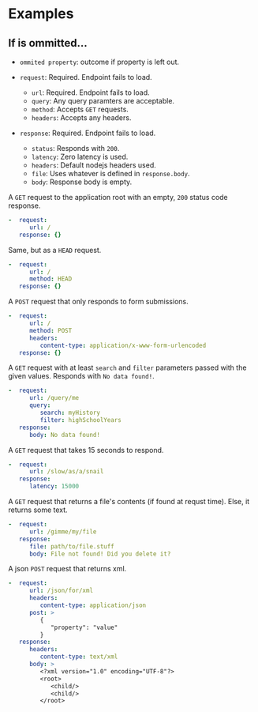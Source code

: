 # Examples

## If <xyz> is ommitted...

* `ommited property`: outcome if property is left out.

* `request`: Required. Endpoint fails to load.
    * `url`: Required. Endpoint fails to load.
    * `query`: Any query paramters are acceptable.
    * `method`: Accepts `GET` requests.
    * `headers`: Accepts any headers.
* `response`: Required. Endpoint fails to load.
    * `status`: Responds with `200`.
    * `latency`: Zero latency is used.
    * `headers`: Default nodejs headers used.
    * `file`: Uses whatever is defined in `response.body`.
    * `body`: Response body is empty.

A `GET` request to the application root with an empty, `200` status code response.

```yaml
-  request:
      url: /
   response: {}
```

Same, but as a `HEAD` request.

```yaml
-  request:
      url: /
      method: HEAD
   response: {}
```

A `POST` request that only responds to form submissions.

```yaml
-  request:
      url: /
      method: POST
      headers:
         content-type: application/x-www-form-urlencoded
   response: {}
```

A `GET` request with at least `search` and `filter` parameters passed with the given values. Responds with `No data found!`.

```yaml
-  request:
      url: /query/me
      query:
         search: myHistory
         filter: highSchoolYears
   response:
      body: No data found!
```

A `GET` request that takes 15 seconds to respond.

```yaml
-  request:
      url: /slow/as/a/snail
   response:
      latency: 15000
```

A `GET` request that returns a file's contents (if found at requst time). Else, it returns some text.

```yaml
-  request:
      url: /gimme/my/file
   response:
      file: path/to/file.stuff
      body: File not found! Did you delete it?
```

A json `POST` request that returns xml.

```yaml
-  request:
      url: /json/for/xml
      headers:
         content-type: application/json
      post: >
         {
            "property": "value"
         }
   response:
      headers:
         content-type: text/xml
      body: >
         <?xml version="1.0" encoding="UTF-8"?>
         <root>
            <child/>
            <child/>
         </root>
```
